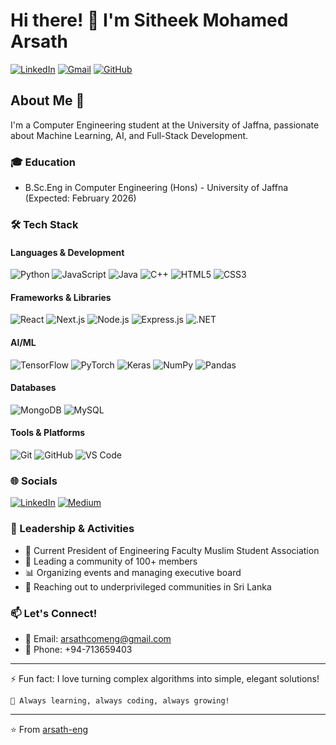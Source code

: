 # Hi there! 👋 I'm Sitheek Mohamed Arsath

[![LinkedIn](https://img.shields.io/badge/LinkedIn-sitheek--mohamed--arsath-blue?style=flat&logo=linkedin)](https://www.linkedin.com/in/sitheek-mohamed-arsath/)
[![Gmail](https://img.shields.io/badge/Gmail-arsathcomeng%40gmail.com-red?style=flat&logo=gmail)](mailto:arsathcomeng@gmail.com)
[![GitHub](https://img.shields.io/badge/GitHub-arsath--eng-black?style=flat&logo=github)](https://github.com/arsath-eng)

## About Me 🚀

I'm a Computer Engineering student at the University of Jaffna, passionate about Machine Learning, AI, and Full-Stack Development. 

### 🎓 Education
- B.Sc.Eng in Computer Engineering (Hons) - University of Jaffna (Expected: February 2026)


### 🛠️ Tech Stack

#### Languages & Development
![Python](https://img.shields.io/badge/Python-3776AB?style=for-the-badge&logo=python&logoColor=white)
![JavaScript](https://img.shields.io/badge/JavaScript-F7DF1E?style=for-the-badge&logo=javascript&logoColor=black)
![Java](https://img.shields.io/badge/Java-ED8B00?style=for-the-badge&logo=openjdk&logoColor=white)
![C++](https://img.shields.io/badge/C++-00599C?style=for-the-badge&logo=c%2B%2B&logoColor=white)
![HTML5](https://img.shields.io/badge/HTML5-E34F26?style=for-the-badge&logo=html5&logoColor=white)
![CSS3](https://img.shields.io/badge/CSS3-1572B6?style=for-the-badge&logo=css3&logoColor=white)

#### Frameworks & Libraries
![React](https://img.shields.io/badge/React-20232A?style=for-the-badge&logo=react&logoColor=61DAFB)
![Next.js](https://img.shields.io/badge/Next.js-000000?style=for-the-badge&logo=next.js&logoColor=white)
![Node.js](https://img.shields.io/badge/Node.js-339933?style=for-the-badge&logo=node.js&logoColor=white)
![Express.js](https://img.shields.io/badge/Express.js-000000?style=for-the-badge&logo=express&logoColor=white)
![.NET](https://img.shields.io/badge/.NET-512BD4?style=for-the-badge&logo=.net&logoColor=white)

#### AI/ML
![TensorFlow](https://img.shields.io/badge/TensorFlow-FF6F00?style=for-the-badge&logo=tensorflow&logoColor=white)
![PyTorch](https://img.shields.io/badge/PyTorch-EE4C2C?style=for-the-badge&logo=pytorch&logoColor=white)
![Keras](https://img.shields.io/badge/Keras-D00000?style=for-the-badge&logo=keras&logoColor=white)
![NumPy](https://img.shields.io/badge/NumPy-013243?style=for-the-badge&logo=numpy&logoColor=white)
![Pandas](https://img.shields.io/badge/Pandas-150458?style=for-the-badge&logo=pandas&logoColor=white)

#### Databases
![MongoDB](https://img.shields.io/badge/MongoDB-47A248?style=for-the-badge&logo=mongodb&logoColor=white)
![MySQL](https://img.shields.io/badge/MySQL-4479A1?style=for-the-badge&logo=mysql&logoColor=white)

#### Tools & Platforms
![Git](https://img.shields.io/badge/Git-F05032?style=for-the-badge&logo=git&logoColor=white)
![GitHub](https://img.shields.io/badge/GitHub-181717?style=for-the-badge&logo=github&logoColor=white)
![VS Code](https://img.shields.io/badge/VS_Code-007ACC?style=for-the-badge&logo=visual-studio-code&logoColor=white)


### 🌐 Socials
[![LinkedIn](https://img.shields.io/badge/LinkedIn-0077B5?style=for-the-badge&logo=linkedin&logoColor=white)](https://www.linkedin.com/in/sitheek-mohamed-arsath/)
[![Medium](https://img.shields.io/badge/Medium-12100E?style=for-the-badge&logo=medium&logoColor=white)](https://medium.com/@arsathcomeng)


### 🌟 Leadership & Activities
- 👑 Current President of Engineering Faculty Muslim Student Association
- 👥 Leading a community of 100+ members
- 📊 Organizing events and managing executive board
- 🤝 Reaching out to underprivileged communities in Sri Lanka

### 📫 Let's Connect!
- 📧 Email: arsathcomeng@gmail.com
- 📱 Phone: +94-713659403

---

⚡️ Fun fact: I love turning complex algorithms into simple, elegant solutions!

```text
🔭 Always learning, always coding, always growing! 
```

---
⭐️ From [arsath-eng](https://github.com/arsath-eng)
